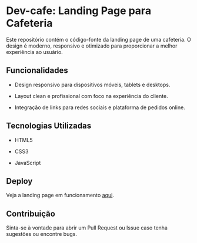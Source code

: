 # Dev-cafe: Landing Page para Cafeteria

Este repositório contém o código-fonte da landing page de uma cafeteria. O design é moderno, responsivo e otimizado para proporcionar a melhor experiência ao usuário.

## Funcionalidades

* Design responsivo para dispositivos móveis, tablets e desktops.

* Layout clean e profissional com foco na experiência do cliente.

* Integração de links para redes sociais e plataforma de pedidos online.


## Tecnologias Utilizadas

* HTML5

* CSS3

* JavaScript


## Deploy

Veja a landing page em funcionamento [aqui](https://www.exemplo.com).

## Contribuição

Sinta-se à vontade para abrir um Pull Request ou Issue caso tenha sugestões ou encontre bugs.
